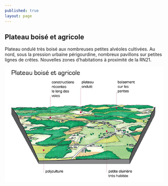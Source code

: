 ```yaml
---
published: true
layout: page
---
```


## Plateau boisé et agricole

Plateau ondulé très boisé aux nombreuses petites alvéoles cultivées. Au nord, sous la pression urbaine périgourdine, nombreux pavillons sur petites lignes de crêtes. Nouvelles zones d’habitations à proximité de la RN21.

![20_ARCHITECTURE_BLOC2.jpg](/data/images/24/urbanisme/20_ARCHITECTURE_BLOC2.jpg)
